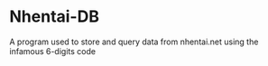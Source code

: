 # Nhentai-DB
A program used to store and query data from nhentai.net using the infamous 6-digits code
